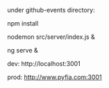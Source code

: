 under github-events directory:

npm install

nodemon src/server/index.js &

ng serve &

dev: http://localhost:3001

prod: http://www.pyfia.com:3001

